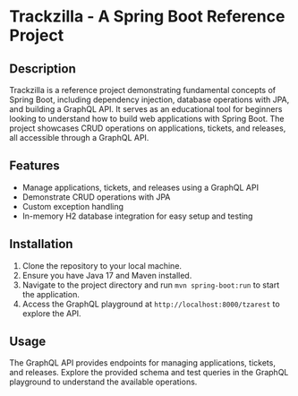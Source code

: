 # Trackzilla - A Spring Boot Reference Project

## Description
Trackzilla is a reference project demonstrating fundamental concepts of Spring Boot, including dependency injection, database operations with JPA, and building a GraphQL API. It serves as an educational tool for beginners looking to understand how to build web applications with Spring Boot. The project showcases CRUD operations on applications, tickets, and releases, all accessible through a GraphQL API.

## Features
- Manage applications, tickets, and releases using a GraphQL API
- Demonstrate CRUD operations with JPA
- Custom exception handling
- In-memory H2 database integration for easy setup and testing

## Installation
1. Clone the repository to your local machine.
2. Ensure you have Java 17 and Maven installed.
3. Navigate to the project directory and run `mvn spring-boot:run` to start the application.
4. Access the GraphQL playground at `http://localhost:8000/tzarest` to explore the API.

## Usage
The GraphQL API provides endpoints for managing applications, tickets, and releases. Explore the provided schema and test queries in the GraphQL playground to understand the available operations.